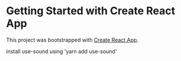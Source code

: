 # Getting Started with Create React App

This project was bootstrapped with [Create React App](https://github.com/facebook/create-react-app).

install use-sound using 'yarn add use-sound'